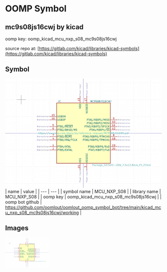 # OOMP Symbol  
## mc9s08js16cwj  by kicad  
  
oomp key: oomp_kicad_mcu_nxp_s08_mc9s08js16cwj  
  
source repo at: [https://gitlab.com/kicad/libraries/kicad-symbols](https://gitlab.com/kicad/libraries/kicad-symbols)  
## Symbol  
  
[![working.png](working_600.png)](working.png)  
| name | value | 
| --- | --- | 
| symbol name | MCU_NXP_S08 | 
| library name | MCU_NXP_S08 | 
| oomp key | oomp_kicad_mcu_nxp_s08_mc9s08js16cwj | 
| oomp bot github | https://github.com/oomlout/oomlout_oomp_symbol_bot/tree/main/kicad_mcu_nxp_s08_mc9s08js16cwj/working | 
## Images  
  
[![working.png](working_140.png)](working.png)  

